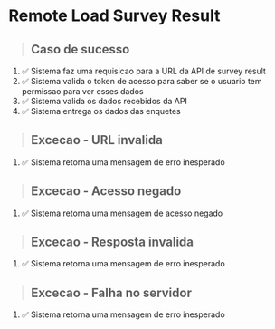 # Remote Load Survey Result

> ## Caso de sucesso
1. ✅ Sistema faz uma requisicao para a URL da API de survey result
2. ✅ Sistema valida o token de acesso para saber se o usuario tem permissao para ver esses dados
3. ✅ Sistema valida os dados recebidos da API
4. ✅ Sistema entrega os dados das enquetes

> ## Excecao - URL invalida
1. ✅ Sistema retorna uma mensagem de erro inesperado

> ## Excecao - Acesso negado
1. ✅ Sistema retorna uma mensagem de acesso negado

> ## Excecao - Resposta invalida
1. ✅ Sistema retorna uma mensagem de erro inesperado

> ## Excecao - Falha no servidor
1. ✅ Sistema retorna uma mensagem de erro inesperado